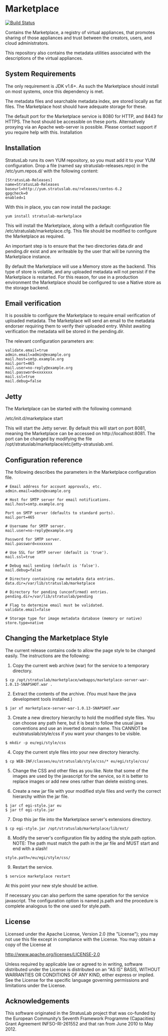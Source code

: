 Marketplace
===========

[![Build Status](https://secure.travis-ci.org/StratusLab/marketplace.png)](https://secure.travis-ci.org/StratusLab/marketplace.png)

Contains the Marketplace, a registry of virtual appliances, that 
promotes sharing of those appliances and trust between the creators, 
users, and cloud administrators.  

This repository also contains the metadata utilities associated 
with the descriptions of the virtual appliances.

System Requirements
-------------------
The only requirement is JDK v1.6+. As such the Marketplace should install on most systems, once this dependency is met.

The metadata files and searchable metadata index, are stored locally as flat files. The Marketplace host should have adequate storage for these.

The default port for the Marketplace service is 8080 for HTTP, and 8443 for HTTPS. The host should be accessible on these ports. Alternatively proxying via an Apache web-server is possible. Please contact support if you require help with this.
Installation

Installation
-------------
StratusLab runs its own YUM repository, so you must add it to your YUM configuration. Drop a file (named say stratuslab-releases.repo) in the /etc/yum.repos.d/ with the following content:
```
[StratusLab-Releases]
name=StratusLab-Releases
baseurl=http://yum.stratuslab.eu/releases/centos-6.2
gpgcheck=0
enabled=1
```
With this in place, you can now install the package:

```
yum install stratuslab-marketplace
```

This will install the Marketplace, along with a default configuration file /etc/stratuslab/marketplace.cfg. This file should be modified to configure the Marketplace as required.

An important step is to ensure that the two directories data.dir and pending.dir exist and are writeable by the user that will be running the Marketplace instance.

By default the Marketplace will use a Memory store as the backend. This type of store is volatile, and any uploaded metadata will not persist if the Marketplace is restarted. For this reason, for use in a production environment the Marketplace should be configured to use a Native store as the storage backend.

Email verification
-------------------
It is possible to configure the Marketplace to require email verification of uploaded metadata. The Marketplace will send an email to the metadata endorser requiring them to verify their uploaded entry. Whilst awaiting verification the metadata will be stored in the pending.dir.

The relevant configuration parameters are:

```
validate.email=true
admin.email=admin@example.org
mail.host=smtp.example.org
mail.port=465
mail.user=no-reply@example.org
mail.password=xxxxxxx
mail.ssl=true
mail.debug=false
```

Jetty
------
The Marketplace can be started with the following command:

/etc/init.d/marketplace start

This will start the Jetty server. By default this will start on port 8081, meaning the Marketplace can be accessed on http://localhost:8081. The port can be changed by modifying the file /opt/stratuslab/marketplace/etc/jetty-stratuslab.xml.


Configuration reference
------------------------
The following describes the parameters in the Marketplace configuration file.
```
# Email address for account approvals, etc.
admin.email=admin@example.org

# Host for SMTP server for email notifications.
mail.host=smtp.example.org

Port on SMTP server (defaults to standard ports).
mail.port=465

# Username for SMTP server.
mail.user=no-reply@example.org

Password for SMTP server.
mail.password=xxxxxxx

# Use SSL for SMTP server (default is 'true').
mail.ssl=true

# Debug mail sending (default is 'false').
mail.debug=false

# Directory containing raw metadata data entries.
data.dir=/var/lib/stratuslab/marketplace

# Directory for pending (unconfirmed) entries.
pending.dir=/var/lib/stratuslab/pending

# Flag to determine email must be validated.
validate.email=false

# Storage type for image metadata database (memory or native)
store.type=native
```
Changing the Marketplace Style
-------------------------------
The current release contains code to allow the page style to be changed easily. The instructions are the following:

1. Copy the current web archive (war) for the service to a temporary directory.
```
$ cp /opt/stratuslab/marketplace/webapps/marketplace-server-war-1.0.13-SNAPSHOT.war . 
```
2. Extract the contents of the archive. (You must have the java development tools installed.)
```
$ jar xf marketplace-server-war-1.0.13-SNAPSHOT.war 
```
3. Create a new directory hierarchy to hold the modified style files. You can choose any path here, but it is best to follow the usual java conventions and use an inverted domain name. This CANNOT be eu/stratuslab/style/css if you want your changes to be visible.
```
$ mkdir -p eu/egi/style/css 
```
4. Copy the current style files into your new directory hierarchy.
```
$ cp WEB-INF/classes/eu/stratuslab/style/css/* eu/egi/style/css/ 
```
5. Change the CSS and other files as you like. Note that some of the images are used by the javascript for the service, so it is better to replace images or add new ones rather than delete existing ones.

6. Create a new jar file with your modified style files and verify the correct hierarchy within the jar file.
```
$ jar cf egi-style.jar eu 
$ jar tf egi-style.jar 
```
7. Drop this jar file into the Marketplace server's extensions directory.
```
$ cp egi-style.jar /opt/stratuslab/marketplace/lib/ext/ 
```
8. Modify the server's configuration file by adding the style.path option. NOTE: The path must match the path in the jar file and MUST start and end with a slash!
```
style.path=/eu/egi/style/css/ 
```
9. Restart the service.
```
$ service marketplace restart 
```
At this point your new style should be active.

If necessary you can also perform the same operation for the service javascript. The configuration option is named js.path and the procedure is complete analogous to the one used for style.path.


License
-------

Licensed under the Apache License, Version 2.0 (the "License"); you
may not use this file except in compliance with the License.  You may
obtain a copy of the License at

http://www.apache.org/licenses/LICENSE-2.0

Unless required by applicable law or agreed to in writing, software
distributed under the License is distributed on an "AS IS" BASIS,
WITHOUT WARRANTIES OR CONDITIONS OF ANY KIND, either express or
implied.  See the License for the specific language governing
permissions and limitations under the License.

Acknowledgements
----------------

This software originated in the StratusLab project that was co-funded
by the European Community’s Seventh Framework Programme (Capacities)
Grant Agreement INFSO-RI-261552 and that ran from June 2010 to May
2012.
